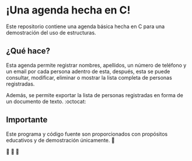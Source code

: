 # ¡Una agenda hecha en C!

Este repositorio contiene una agenda básica hecha en C para una demostración del uso de estructuras.

## ¿Qué hace?

Esta agenda permite registrar nombres, apellidos, un número de teléfono y un email por cada persona adentro de esta, después, esta se puede consultar, modificar, eliminar o mostrar la lista completa de personas registradas.

Además, se permite exportar la lista de personas registradas en forma de un documento de texto. :octocat:

## Importante

Este programa y código fuente son proporcionados con propósitos educativos y de demostración únicamente. :pencil:

:dog: :dog: :dog:
